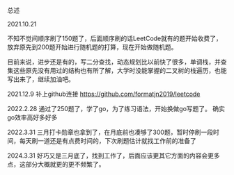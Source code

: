 总述

2021.10.21 

不知不觉间顺序刷了150题了，后面顺序刷的话LeetCode就有的题开始收费了，放弃原先到200题开始进行随机题的打算，现在开始做随机题。

目前来说，进步还是有的，写二分查找，动态规划比以前快了很多，单调栈，并查集这些原先没有用过的结构也有所了解，大学时没能掌握的二叉树的栈遍历，也能写出来了，继续加油吧。

2021.12.9
补上github连接
https://github.com/formatjn2019/leetcode

2022.2.28
通过了250题了，学了go，为了练习语法，开始换做go写题了。
确实go效率高好多好多


2022.3.31
三月打卡勋章也拿到了，在月底前也凑够了300题，暂时停刷一段时间，每天刷一道还是有点费时间的，下次刷题估计就找工作前的准备了

2024.3.31
好巧又是三月底了，找到工作了，后面应该更其它方面的内容会更多点，这部分大概就更的更不频繁了。